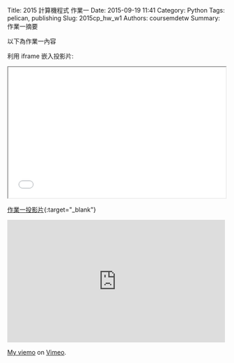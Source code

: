 Title: 2015 計算機程式 作業一
Date: 2015-09-19 11:41
Category: Python
Tags: pelican, publishing
Slug: 2015cp_hw_w1
Authors: coursemdetw
Summary: 作業一摘要

以下為作業一內容

利用 iframe 嵌入投影片:

<iframe src="40323154_cp_w1_p.html" width="500" height="300"></iframe>

[作業一投影片](40323154_cp_w1_p.html){:target="_blank"}

<iframe src="https://player.vimeo.com/video/144879247" width="500" height="281" frameborder="0" webkitallowfullscreen mozallowfullscreen allowfullscreen></iframe> <p><a href="https://vimeo.com/144879247">My  viemo</a> on <a href="https://vimeo.com/home/myvideos">Vimeo</a>.</p>
